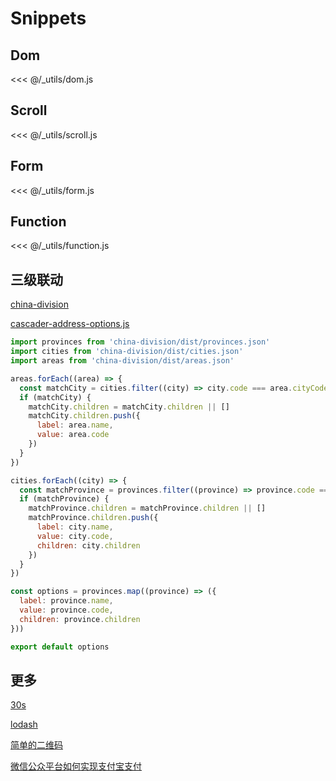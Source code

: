 # Snippets

## Dom

<<< @/\_utils/dom.js

## Scroll

<<< @/\_utils/scroll.js

## Form

<<< @/\_utils/form.js

## Function

<<< @/\_utils/function.js

## 三级联动

[china-division](https://github.com/modood/Administrative-divisions-of-China)

[cascader-address-options.js](https://gist.github.com/afc163/7582f35654fd03d5be7009444345ea17)

```js
import provinces from 'china-division/dist/provinces.json'
import cities from 'china-division/dist/cities.json'
import areas from 'china-division/dist/areas.json'

areas.forEach((area) => {
  const matchCity = cities.filter((city) => city.code === area.cityCode)[0]
  if (matchCity) {
    matchCity.children = matchCity.children || []
    matchCity.children.push({
      label: area.name,
      value: area.code
    })
  }
})

cities.forEach((city) => {
  const matchProvince = provinces.filter((province) => province.code === city.provinceCode)[0]
  if (matchProvince) {
    matchProvince.children = matchProvince.children || []
    matchProvince.children.push({
      label: city.name,
      value: city.code,
      children: city.children
    })
  }
})

const options = provinces.map((province) => ({
  label: province.name,
  value: province.code,
  children: province.children
}))

export default options
```

## 更多

[30s](https://www.30secondsofcode.org/)

[lodash](https://lodash.com/)

[简单的二维码](https://api.qrserver.com/v1/create-qr-code/?size=150x150&data=hello)

[微信公众平台如何实现支付宝支付](https://opensupport.alipay.com/support/helpcenter/93/201602621887)
